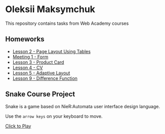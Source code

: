# Oleksii Maksymchuk
This repository contains tasks from Web Academy courses
## Homeworks
* [Lesson 2 - Page Layout Using Tables](https://yomaksy.github.io/oleksii_maksymchuk/lesson_2/index.html)
* [Meeting 1 - Form](https://yomaksy.github.io/oleksii_maksymchuk/meeting_1/index.html)
* [Lesson 3 - Product Card](https://yomaksy.github.io/oleksii_maksymchuk/lesson_3/index.html)
* [Lesson 4 - CV](https://yomaksy.github.io/oleksii_maksymchuk/lesson_4/index.html)
* [Lesson 5 - Adaptive Layout](https://yomaksy.github.io/oleksii_maksymchuk/lesson_5/index.html)
* [Lesson 9 - Difference Function](https://yomaksy.github.io/oleksii_maksymchuk/lesson_9/index.html)
## Snake Course Project
Snake is a game based on NieR:Automata user interface design language.

Use the `arrow keys` on your keyboard to move.

[Click to Play](https://yomaksy.github.io/oleksii_maksymchuk/snake/index.html)
